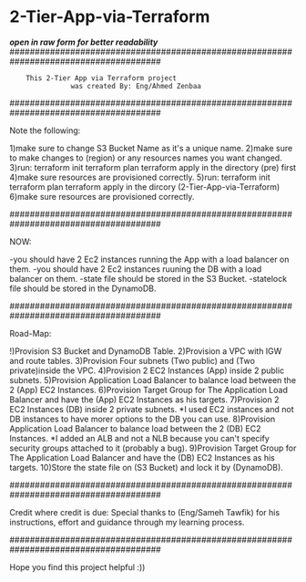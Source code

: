 # 2-Tier-App-via-Terraform
***open in raw form for better readability***
######################################################################################

	  	This 2-Tier App via Terraform project
     	    	   was created By: Eng/Ahmed Zenbaa

######################################################################################

Note the following:

1)make sure to change S3 Bucket Name as it's a unique name.
2)make sure to make changes to (region) or any resources names you want changed.
3)run:     terraform init
	   terraform plan
	   terraform apply
     in the directory (pre) first
4)make sure resources are provisioned correctly.
5)run:      terraform init
	    terraform plan
	    terraform apply
     in the dircory (2-Tier-App-via-Terraform)
6)make sure resources are provisioned correctly.

######################################################################################

NOW:

-you should have 2 Ec2 instances running the App with a load balancer on them.
-you should have 2 Ec2 instances ruuning the DB with a load balancer on them.
-state file should be stored in the S3 Bucket.
-statelock file should be stored in the DynamoDB.


######################################################################################

Road-Map:

!)Provision S3 Bucket and DynamoDB Table.
2)Provision a VPC with IGW and route tables.
3)Provision Four subnets (Two public) and (Two private)inside the VPC.
4)Provision 2 EC2 Instances (App) inside 2 public subnets.
5)Provision Application Load Balancer to balance load between the 2 (App) EC2 Instances.
6)Provision Target Group for The Application Load Balancer and have the (App) EC2 Instances as his targets.
7)Provision 2 EC2 Instances (DB) inside 2 private subnets.
	*I used EC2 instances and not DB instances to have morer options to the DB you can use.
8)Provision Application Load Balancer to balance load between the 2 (DB) EC2 Instances.
	*I added an ALB and not a NLB because you can't specify security groups attached to it (probably a bug).
9)Provision Target Group for The Application Load Balancer and have the (DB) EC2 Instances as his targets.
10)Store the state file on (S3 Bucket) and lock it by (DynamoDB).


######################################################################################

Credit where credit is due:
Special thanks to (Eng/Sameh Tawfik) for his instructions, effort and guidance through my learning process.

######################################################################################

Hope you find this project helpful :))
